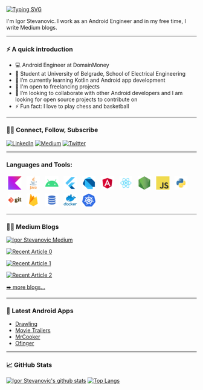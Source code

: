 [![Typing SVG](https://readme-typing-svg.herokuapp.com?font=Fira+Code&pause=1000&color=FFFFFF&width=400&lines=Hi+there!+I+am+Igor+%F0%9F%91%8B%F0%9F%8F%BB)](https://git.io/typing-svg)
 
<!-- <img src="https://komarev.com/ghpvc/?username=Giga99&label=Views&color=blue&style=plastic" alt="Giga99" /> -->
 
I'm Igor Stevanovic. I work as an Android Engineer and in my free time, I write Medium blogs.
 
---

### ⚡️ A quick introduction
- 💻 Android Engineer at DomainMoney
- 🏫 Student at University of Belgrade, School of Electrical Engineering
- 🌱 I’m currently learning Kotlin and Android app development
- 💼 I'm open to freelancing projects
- 👯 I’m looking to collaborate with other Android developers and I am looking for open source projects to contribute on
- ⚡ Fun fact: I love to play chess and basketball

---

### 🤝🏻 Connect, Follow, Subscribe

[![LinkedIn](https://img.shields.io/badge/LinkedIn-0077B5?style=for-the-badge&logo=linkedin&logoColor=white)](https://www.linkedin.com/in/igor-stevanovic/)
[![Medium](https://img.shields.io/badge/Medium-333333?style=for-the-badge&logo=medium&logoColor=white)](https://medium.com/@igorstevanovic99)
[![Twitter](https://img.shields.io/badge/Twitter-1DA1F2?style=for-the-badge&logo=twitter&logoColor=white)](https://twitter.com/igor_s1999)

---

### Languages and Tools:

<p float="left">
<img style="padding:5px;" align="center" alt="Kotlin" width="35px" src="https://raw.githubusercontent.com/github/explore/80688e429a7d4ef2fca1e82350fe8e3517d3494d/topics/kotlin/kotlin.png" />
<img style="padding:5px;" align="center" alt="Java" width="35px" src="https://raw.githubusercontent.com/github/explore/80688e429a7d4ef2fca1e82350fe8e3517d3494d/topics/java/java.png" />
<img style="padding:5px;" align="center" alt="Android" width="35px"  src="https://raw.githubusercontent.com/github/explore/80688e429a7d4ef2fca1e82350fe8e3517d3494d/topics/android/android.png" />
<img style="padding:5px;" align="center" alt="Flutter" width="35px"  src="https://raw.githubusercontent.com/github/explore/80688e429a7d4ef2fca1e82350fe8e3517d3494d/topics/flutter/flutter.png" />
<img style="padding:5px;" align="center" alt="Dart" width="35px" src="https://raw.githubusercontent.com/github/explore/80688e429a7d4ef2fca1e82350fe8e3517d3494d/topics/dart/dart.png">
<img style="padding:5px;" align="center" alt="Angular" width="35px"  src="https://raw.githubusercontent.com/github/explore/80688e429a7d4ef2fca1e82350fe8e3517d3494d/topics/angular/angular.png" />
<img style="padding:5px;" align="center" alt="React" width="35px"  src="https://raw.githubusercontent.com/github/explore/80688e429a7d4ef2fca1e82350fe8e3517d3494d/topics/react/react.png" />
<img style="padding:5px;" align="center" alt="NodeJS" width="35px"  src="https://raw.githubusercontent.com/github/explore/80688e429a7d4ef2fca1e82350fe8e3517d3494d/topics/nodejs/nodejs.png" />
<img style="padding:5px;" align="center" alt="JavaScript" width="35px" src="https://raw.githubusercontent.com/github/explore/80688e429a7d4ef2fca1e82350fe8e3517d3494d/topics/javascript/javascript.png">
<img style="padding:5px;" align="center" alt="Python" width="35px"  src="https://raw.githubusercontent.com/github/explore/80688e429a7d4ef2fca1e82350fe8e3517d3494d/topics/python/python.png" />
<img style="padding:5px;" align="center" alt="Git" width="35px"  src="https://raw.githubusercontent.com/github/explore/80688e429a7d4ef2fca1e82350fe8e3517d3494d/topics/git/git.png" />
<img style="padding:5px;" align="center" alt="Firebase" width="35px" src="https://raw.githubusercontent.com/github/explore/80688e429a7d4ef2fca1e82350fe8e3517d3494d/topics/firebase/firebase.png">
<img style="padding:5px;" align="center" alt="SQL" width="35px" src="https://raw.githubusercontent.com/github/explore/80688e429a7d4ef2fca1e82350fe8e3517d3494d/topics/sql/sql.png">
<img style="padding:5px;" align="center" alt="Docker" width="35px" src="https://raw.githubusercontent.com/github/explore/80688e429a7d4ef2fca1e82350fe8e3517d3494d/topics/docker/docker.png">
<img style="padding:5px;" align="center" alt="Kubernetes" width="35px" src="https://raw.githubusercontent.com/github/explore/01ea2a586e5da744792d0ccfce2f68b861f29301/topics/kubernetes/kubernetes.png">
</p>

---

### ✍🏻 Medium Blogs

[![Igor Stevanovic Medium](https://github-readme-medium.vercel.app/?username=igorstevanovic99&limit=3)](https://medium.com/@igorstevanovic99)

 <a target="_blank" href="https://github-readme-medium-recent-article.vercel.app/medium/@igorstevanovic99/0"><img src="https://github-readme-medium-recent-article.vercel.app/medium/@igorstevanovic99/0" alt="Recent Article 0"> 

<a target="_blank" href="https://github-readme-medium-recent-article.vercel.app/medium/@igorstevanovic99/1"><img src="https://github-readme-medium-recent-article.vercel.app/medium/@igorstevanovic99/1" alt="Recent Article 1"> 

<a target="_blank" href="https://github-readme-medium-recent-article.vercel.app/medium/@igorstevanovic99/2"><img src="https://github-readme-medium-recent-article.vercel.app/medium/@igorstevanovic99/2" alt="Recent Article 2"> 

[➡️ more blogs...](https://medium.com/@igorstevanovic99)

---

### 📕 Latest Android Apps
<!-- APPS-LIST:START -->
- [Drawling](https://play.google.com/store/apps/details?id=com.draw.drawlingandroid)
- [Movie Trailers](https://play.google.com/store/apps/details?id=com.mt.movietrailers)
- [MrCooker](https://play.google.com/store/apps/details?id=mr.cooker.mrcooker)
- [Ofinger](https://play.google.com/store/apps/details?id=aplikacija.apl.ofinger)
<!-- APPS-LIST:END -->

---

### 📈 GitHub Stats 

[![Igor Stevanovic's github stats](https://github-readme-stats.vercel.app/api?username=Giga99&count_private=true&show_icons=true)](https://github.com/anuraghazra/github-readme-stats)
[![Top Langs](https://github-readme-stats.vercel.app/api/top-langs/?username=Giga99&layout=compact&langs_count=10)](https://github.com/anuraghazra/github-readme-stats)

